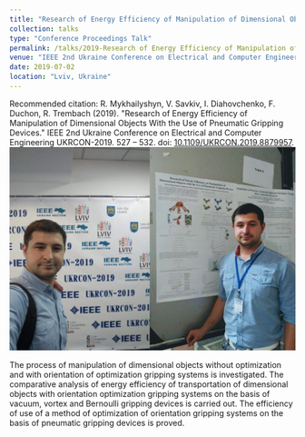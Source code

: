 ```yaml
---
title: "Research of Energy Efficiency of Manipulation of Dimensional Objects With the Use of Pneumatic Gripping Devices"
collection: talks
type: "Conference Proceedings Talk"
permalink: /talks/2019-Research of Energy Efficiency of Manipulation of Dimensional Objects With the Use of Pneumatic Gripping Devices
venue: "IEEE 2nd Ukraine Conference on Electrical and Computer Engineering UKRCON-2019"
date: 2019-07-02
location: "Lviv, Ukraine"
---
```

Recommended citation: R. Mykhailyshyn, V. Savkiv, I. Diahovchenko, F. Duchon, R. Trembach (2019). "Research of Energy Efficiency of Manipulation of Dimensional Objects With the Use of Pneumatic Gripping Devices." IEEE 2nd Ukraine Conference on Electrical and Computer Engineering UKRCON-2019. 527 – 532. doi: [10.1109/UKRCON.2019.8879957](https://doi.org/10.1109/UKRCON.2019.8879957).
<br/><img src='/images/UKRCON-2019_1.jpg'>

The process of manipulation of dimensional objects without optimization and with orientation of optimization gripping systems is investigated. The comparative analysis of energy efficiency of transportation of dimensional objects with orientation optimization gripping systems on the basis of vacuum, vortex and Bernoulli gripping devices is carried out. The efficiency of use of a method of optimization of orientation gripping systems on the basis of pneumatic gripping devices is proved.